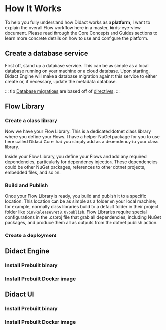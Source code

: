 # How It Works

To help you fully understand how Didact works as a **platform**, I want to explain the overall Flow workflow here in a master, birds-eye-view document. Please read through the Core Concepts and Guides sections to learn more concrete details on how to use and configure the platform.

## Create a database service

First off, stand up a database service. This can be as simple as a local database running on your machine or a cloud database. Upon starting, Didact Engine will make a database migration against this service to either create or, if necessary, update the metadata database.

::: tip
[Database migrations](/core-concepts/didact-engine/database-migrations) are based off of [directives](/core-concepts/didact-engine/directives).
:::

## Flow Library

### Create a class library

Now we have your Flow Library. This is a dedicated dotnet class library where you define your Flows. I have a helper NuGet package for you to use here called Didact Core that you simply add as a dependency to your class library.

Inside your Flow Library, you define your Flows and add any required dependencies, particularly for dependency injection. These dependencies could be other NuGet packages, references to other dotnet projects, embedded files, and so on.

### Build and Publish

Once your Flow Library is ready, you build and publish it to a specific location. This location can be as simple as a folder on your local machine; for example, normally class libraries build to a default folder in their project folder like `bin\Release\net8.0\publish`. Flow Libraries require special configurations in the .csproj file that grab all dependencies, including NuGet packages, and produce them all as outputs from the dotnet publish action.

### Create a deployment

## Didact Engine

### Install Prebuilt binary

### Install Prebuilt Docker image

## Didact UI

### Install Prebuilt binary

### Install Prebuilt Docker image